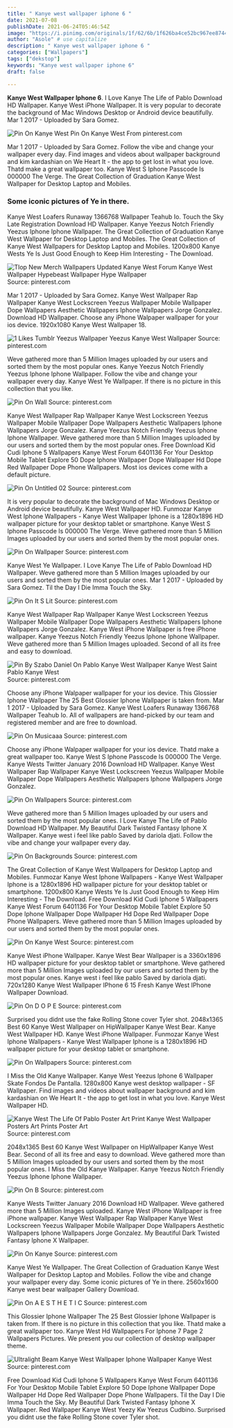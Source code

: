 ```yaml
---
title: " Kanye west wallpaper iphone 6 "
date: 2021-07-08
publishDate: 2021-06-24T05:46:54Z
image: "https://i.pinimg.com/originals/1f/62/6b/1f626ba4ce52bc967ee8744500818c5a.jpg"
author: "Asole" # use capitalize
description: " Kanye west wallpaper iphone 6 "
categories: ["Wallpapers"]
tags: ["dekstop"]
keywords: "Kanye west wallpaper iphone 6"
draft: false

---
```



**Kanye West Wallpaper Iphone 6**. I Love Kanye The Life of Pablo Download HD Wallpaper. Kanye West iPhone Wallpaper. It is very popular to decorate the background of Mac Windows Desktop or Android device beautifully. Mar 1 2017 - Uploaded by Sara Gomez.

![Pin On Kanye West](https://i.pinimg.com/originals/84/bb/1b/84bb1b06cd5f199207220de97c7e539d.jpg "Pin On Kanye West")
Pin On Kanye West From pinterest.com


Mar 1 2017 - Uploaded by Sara Gomez. Follow the vibe and change your wallpaper every day. Find images and videos about wallpaper background and kim kardashian on We Heart It - the app to get lost in what you love. Thatd make a great wallpaper too. Kanye West S Iphone Passcode Is 000000 The Verge. The Great Collection of Graduation Kanye West Wallpaper for Desktop Laptop and Mobiles.

### Some iconic pictures of Ye in there.

Kanye West Loafers Runaway 1366768 Wallpaper Teahub Io. Touch the Sky Late Registration Download HD Wallpaper. Kanye Yeezus Notch Friendly Yeezus Iphone Iphone Wallpaper. The Great Collection of Graduation Kanye West Wallpaper for Desktop Laptop and Mobiles. The Great Collection of Kanye West Wallpapers for Desktop Laptop and Mobiles. 1200x800 Kanye Wests Ye Is Just Good Enough to Keep Him Interesting - The Download.


![Tlop New Merch Wallpapers Updated Kanye West Forum Kanye West Wallpaper Hypebeast Wallpaper Hype Wallpaper](https://i.pinimg.com/originals/84/65/1d/84651d829bb0a6f24147d202b8a26ec0.jpg "Tlop New Merch Wallpapers Updated Kanye West Forum Kanye West Wallpaper Hypebeast Wallpaper Hype Wallpaper")
Source: pinterest.com

Mar 1 2017 - Uploaded by Sara Gomez. Kanye West Wallpaper Rap Wallpaper Kanye West Lockscreen Yeezus Wallpaper Mobile Wallpaper Dope Wallpapers Aesthetic Wallpapers Iphone Wallpapers Jorge Gonzalez. Download HD Wallpaper. Choose any iPhone Walpaper wallpaper for your ios device. 1920x1080 Kanye West Wallpaper 18.

![1 Likes Tumblr Yeezus Wallpaper Yeezus Kanye West Wallpaper](https://i.pinimg.com/originals/7b/98/b4/7b98b42b4688c560e738e8452949a585.jpg "1 Likes Tumblr Yeezus Wallpaper Yeezus Kanye West Wallpaper")
Source: pinterest.com

Weve gathered more than 5 Million Images uploaded by our users and sorted them by the most popular ones. Kanye Yeezus Notch Friendly Yeezus Iphone Iphone Wallpaper. Follow the vibe and change your wallpaper every day. Kanye West Ye Wallpaper. If there is no picture in this collection that you like.

![Pin On Wall](https://i.pinimg.com/originals/94/03/9a/94039a545b9434f096d3b2f7be941c3e.jpg "Pin On Wall")
Source: pinterest.com

Kanye West Wallpaper Rap Wallpaper Kanye West Lockscreen Yeezus Wallpaper Mobile Wallpaper Dope Wallpapers Aesthetic Wallpapers Iphone Wallpapers Jorge Gonzalez. Kanye Yeezus Notch Friendly Yeezus Iphone Iphone Wallpaper. Weve gathered more than 5 Million Images uploaded by our users and sorted them by the most popular ones. Free Download Kid Cudi Iphone 5 Wallpapers Kanye West Forum 6401136 For Your Desktop Mobile Tablet Explore 50 Dope Iphone Wallpaper Dope Wallpaper Hd Dope Red Wallpaper Dope Phone Wallpapers. Most ios devices come with a default picture.

![Pin On Untitled 02](https://i.pinimg.com/736x/f6/30/c1/f630c133ddaa2a1d1e55c0cf41ed186a.jpg "Pin On Untitled 02")
Source: pinterest.com

It is very popular to decorate the background of Mac Windows Desktop or Android device beautifully. Kanye West Wallpaper HD. Funmozar Kanye West Iphone Wallpapers - Kanye West Wallpaper Iphone is a 1280x1896 HD wallpaper picture for your desktop tablet or smartphone. Kanye West S Iphone Passcode Is 000000 The Verge. Weve gathered more than 5 Million Images uploaded by our users and sorted them by the most popular ones.

![Pin On Wallpaper](https://i.pinimg.com/474x/16/bd/98/16bd988551212009379d449fd58de62a.jpg "Pin On Wallpaper")
Source: pinterest.com

Kanye West Ye Wallpaper. I Love Kanye The Life of Pablo Download HD Wallpaper. Weve gathered more than 5 Million Images uploaded by our users and sorted them by the most popular ones. Mar 1 2017 - Uploaded by Sara Gomez. Til the Day I Die Imma Touch the Sky.

![Pin On It S Lit](https://i.pinimg.com/originals/fe/4f/d8/fe4fd85f9a18481c165c93e188efe56a.jpg "Pin On It S Lit")
Source: pinterest.com

Kanye West Wallpaper Rap Wallpaper Kanye West Lockscreen Yeezus Wallpaper Mobile Wallpaper Dope Wallpapers Aesthetic Wallpapers Iphone Wallpapers Jorge Gonzalez. Kanye West iPhone Wallpaper is free iPhone wallpaper. Kanye Yeezus Notch Friendly Yeezus Iphone Iphone Wallpaper. Weve gathered more than 5 Million Images uploaded. Second of all its free and easy to download.

![Pin By Szabo Daniel On Pablo Kanye West Wallpaper Kanye West Saint Pablo Kanye West](https://i.pinimg.com/originals/c8/1e/2d/c81e2d161f5afb88ff4dba900fd4b039.jpg "Pin By Szabo Daniel On Pablo Kanye West Wallpaper Kanye West Saint Pablo Kanye West")
Source: pinterest.com

Choose any iPhone Walpaper wallpaper for your ios device. This Glossier Iphone Wallpaper The 25 Best Glossier Iphone Wallpaper is taken from. Mar 1 2017 - Uploaded by Sara Gomez. Kanye West Loafers Runaway 1366768 Wallpaper Teahub Io. All of wallpapers are hand-picked by our team and registered member and are free to download.

![Pin On Musicaaa](https://i.pinimg.com/originals/c0/45/17/c04517978c880de604b82bf8eb09d951.jpg "Pin On Musicaaa")
Source: pinterest.com

Choose any iPhone Walpaper wallpaper for your ios device. Thatd make a great wallpaper too. Kanye West S Iphone Passcode Is 000000 The Verge. Kanye Wests Twitter January 2016 Download HD Wallpaper. Kanye West Wallpaper Rap Wallpaper Kanye West Lockscreen Yeezus Wallpaper Mobile Wallpaper Dope Wallpapers Aesthetic Wallpapers Iphone Wallpapers Jorge Gonzalez.

![Pin On Wallpapers](https://i.pinimg.com/736x/9e/cf/29/9ecf29a6215c98286944124f701e0a07.jpg "Pin On Wallpapers")
Source: pinterest.com

Weve gathered more than 5 Million Images uploaded by our users and sorted them by the most popular ones. I Love Kanye The Life of Pablo Download HD Wallpaper. My Beautiful Dark Twisted Fantasy Iphone X Wallpaper. Kanye west i feel like pablo Saved by dariola djati. Follow the vibe and change your wallpaper every day.

![Pin On Backgrounds](https://i.pinimg.com/originals/27/6b/11/276b1164cfbf3215576ec4ce0b97a248.jpg "Pin On Backgrounds")
Source: pinterest.com

The Great Collection of Kanye West Wallpapers for Desktop Laptop and Mobiles. Funmozar Kanye West Iphone Wallpapers - Kanye West Wallpaper Iphone is a 1280x1896 HD wallpaper picture for your desktop tablet or smartphone. 1200x800 Kanye Wests Ye Is Just Good Enough to Keep Him Interesting - The Download. Free Download Kid Cudi Iphone 5 Wallpapers Kanye West Forum 6401136 For Your Desktop Mobile Tablet Explore 50 Dope Iphone Wallpaper Dope Wallpaper Hd Dope Red Wallpaper Dope Phone Wallpapers. Weve gathered more than 5 Million Images uploaded by our users and sorted them by the most popular ones.

![Pin On Kanye West](https://i.pinimg.com/originals/84/bb/1b/84bb1b06cd5f199207220de97c7e539d.jpg "Pin On Kanye West")
Source: pinterest.com

Kanye West iPhone Wallpaper. Kanye West Bear Wallpaper is a 3360x1896 HD wallpaper picture for your desktop tablet or smartphone. Weve gathered more than 5 Million Images uploaded by our users and sorted them by the most popular ones. Kanye west i feel like pablo Saved by dariola djati. 720x1280 Kanye West Wallpaper IPhone 6 15 Fresh Kanye West IPhone Wallpaper Download.

![Pin On D O P E](https://i.pinimg.com/564x/cf/46/04/cf46040e20ee700d06aeb60402b226d1.jpg "Pin On D O P E")
Source: pinterest.com

Surprised you didnt use the fake Rolling Stone cover Tyler shot. 2048x1365 Best 60 Kanye West Wallpaper on HipWallpaper Kanye West Bear. Kanye West Wallpaper HD. Kanye West iPhone Wallpaper. Funmozar Kanye West Iphone Wallpapers - Kanye West Wallpaper Iphone is a 1280x1896 HD wallpaper picture for your desktop tablet or smartphone.

![Pin On Wallpapers](https://i.pinimg.com/originals/94/7d/30/947d30b68d31151d6fc7bc4a7379ca2d.png "Pin On Wallpapers")
Source: pinterest.com

I Miss the Old Kanye Wallpaper. Kanye West Yeezus Iphone 6 Wallpaper Skate Fondos De Pantalla. 1280x800 Kanye west desktop wallpaper - SF Wallpaper. Find images and videos about wallpaper background and kim kardashian on We Heart It - the app to get lost in what you love. Kanye West Wallpaper HD.

![Kanye West The Life Of Pablo Poster Art Print Kanye West Wallpaper Posters Art Prints Poster Art](https://i.pinimg.com/originals/76/2d/ab/762dabfef426b11e04c4fa7b077336f3.jpg "Kanye West The Life Of Pablo Poster Art Print Kanye West Wallpaper Posters Art Prints Poster Art")
Source: pinterest.com

2048x1365 Best 60 Kanye West Wallpaper on HipWallpaper Kanye West Bear. Second of all its free and easy to download. Weve gathered more than 5 Million Images uploaded by our users and sorted them by the most popular ones. I Miss the Old Kanye Wallpaper. Kanye Yeezus Notch Friendly Yeezus Iphone Iphone Wallpaper.

![Pin On B](https://i.pinimg.com/originals/76/fc/18/76fc18b7993197404980a21928365910.webp "Pin On B")
Source: pinterest.com

Kanye Wests Twitter January 2016 Download HD Wallpaper. Weve gathered more than 5 Million Images uploaded. Kanye West iPhone Wallpaper is free iPhone wallpaper. Kanye West Wallpaper Rap Wallpaper Kanye West Lockscreen Yeezus Wallpaper Mobile Wallpaper Dope Wallpapers Aesthetic Wallpapers Iphone Wallpapers Jorge Gonzalez. My Beautiful Dark Twisted Fantasy Iphone X Wallpaper.

![Pin On Kanye](https://i.pinimg.com/originals/78/db/02/78db029df0bc76bae6a3f9f887f20e79.jpg "Pin On Kanye")
Source: pinterest.com

Kanye West Ye Wallpaper. The Great Collection of Graduation Kanye West Wallpaper for Desktop Laptop and Mobiles. Follow the vibe and change your wallpaper every day. Some iconic pictures of Ye in there. 2560x1600 Kanye west bear wallpaper Gallery Download.

![Pin On A E S T H E T I C](https://i.pinimg.com/originals/49/8b/9e/498b9e261a9a8ad558a1ce21d8895b81.jpg "Pin On A E S T H E T I C")
Source: pinterest.com

This Glossier Iphone Wallpaper The 25 Best Glossier Iphone Wallpaper is taken from. If there is no picture in this collection that you like. Thatd make a great wallpaper too. Kanye West Hd Wallpapers For Iphone 7 Page 2 Wallpapers Pictures. We present you our collection of desktop wallpaper theme.

![Ultralight Beam Kanye West Wallpaper Iphone Wallpaper Kanye West](https://i.pinimg.com/originals/1f/62/6b/1f626ba4ce52bc967ee8744500818c5a.jpg "Ultralight Beam Kanye West Wallpaper Iphone Wallpaper Kanye West")
Source: pinterest.com

Free Download Kid Cudi Iphone 5 Wallpapers Kanye West Forum 6401136 For Your Desktop Mobile Tablet Explore 50 Dope Iphone Wallpaper Dope Wallpaper Hd Dope Red Wallpaper Dope Phone Wallpapers. Til the Day I Die Imma Touch the Sky. My Beautiful Dark Twisted Fantasy Iphone X Wallpaper. Red Wallpaper Kanye West Yeezy Kw Yeezus Cudbino. Surprised you didnt use the fake Rolling Stone cover Tyler shot.

